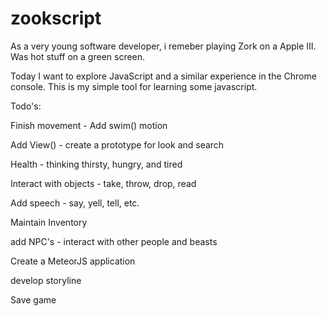 zookscript
==========

As a very young software developer, i remeber playing Zork on a Apple III. Was hot stuff on a green screen.

Today I want to explore JavaScript and a similar experience in the Chrome console. This is my simple tool for learning some javascript.


Todo's:

Finish movement - Add swim() motion

Add View() - create a prototype for look and search

Health - thinking thirsty, hungry, and tired

Interact with objects - take, throw, drop, read

Add speech - say, yell, tell, etc.

Maintain Inventory

add NPC's - interact with other people and beasts

Create a MeteorJS application

develop storyline

Save game


